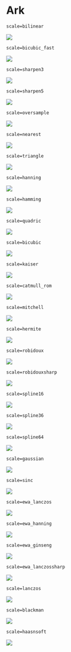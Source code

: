 # Ark

    scale=bilinear
![](ark/bilinear.png)

    scale=bicubic_fast
![](ark/bicubic_fast.png)

    scale=sharpen3
![](ark/sharpen3.png)

    scale=sharpen5
![](ark/sharpen5.png)

    scale=oversample
![](ark/oversample.png)

    scale=nearest
![](ark/nearest.png)

    scale=triangle
![](ark/triangle.png)

    scale=hanning
![](ark/hanning.png)

    scale=hamming
![](ark/hamming.png)

    scale=quadric
![](ark/quadric.png)

    scale=bicubic
![](ark/bicubic.png)

    scale=kaiser
![](ark/kaiser.png)

    scale=catmull_rom
![](ark/catmull_rom.png)

    scale=mitchell
![](ark/mitchell.png)

    scale=hermite
![](ark/hermite.png)

    scale=robidoux
![](ark/robidoux.png)

    scale=robidouxsharp
![](ark/robidouxsharp.png)

    scale=spline16
![](ark/spline16.png)

    scale=spline36
![](ark/spline36.png)

    scale=spline64
![](ark/spline64.png)

    scale=gaussian
![](ark/gaussian.png)

    scale=sinc
![](ark/sinc.png)

    scale=ewa_lanczos
![](ark/ewa_lanczos.png)

    scale=ewa_hanning
![](ark/ewa_hanning.png)

    scale=ewa_ginseng
![](ark/ewa_ginseng.png)

    scale=ewa_lanczossharp
![](ark/ewa_lanczossharp.png)

    scale=lanczos
![](ark/lanczos.png)

    scale=blackman
![](ark/blackman.png)

    scale=haasnsoft
![](ark/haasnsoft.png)
